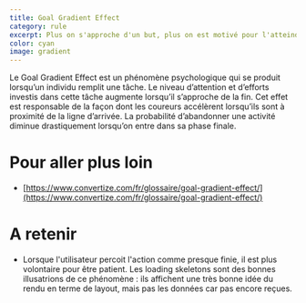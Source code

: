 ```yaml
---
title: Goal Gradient Effect
category: rule
excerpt: Plus on s'approche d'un but, plus on est motivé pour l'atteindre.
color: cyan
image: gradient
---
```


Le Goal Gradient Effect est un phénomène psychologique qui se produit lorsqu’un individu remplit une tâche. Le niveau d’attention et d’efforts investis dans cette tâche augmente lorsqu’il s’approche de la fin. Cet effet est responsable de la façon dont les coureurs accélèrent lorsqu’ils sont à proximité de la ligne d’arrivée. La probabilité d’abandonner une activité diminue drastiquement lorsqu’on entre dans sa phase finale.

# Pour aller plus loin

- [https://www.convertize.com/fr/glossaire/goal-gradient-effect/](https://www.convertize.com/fr/glossaire/goal-gradient-effect/)

# A retenir

- Lorsque l'utilisateur percoit l'action comme presque finie, il est plus volontaire pour être patient. Les loading skeletons sont des bonnes illusatrions de ce phénomène : ils affichent une très bonne idée du rendu en terme de layout, mais pas les données car pas encore reçues.
